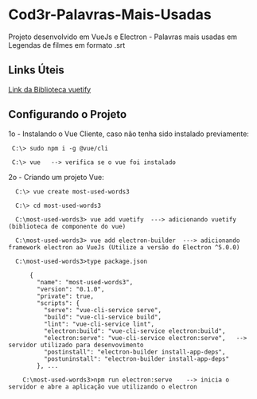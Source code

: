 # Cod3r-Palavras-Mais-Usadas
Projeto desenvolvido em VueJs e Electron - Palavras mais usadas em Legendas de filmes em formato .srt

## Links Úteis

[Link da Biblioteca vuetify](https://vuetifyjs.com/en/)

## Configurando o Projeto

1o - Instalando o Vue Cliente, caso não tenha sido instalado previamente:

     C:\> sudo npm i -g @vue/cli
     
     C:\> vue   --> verifica se o vue foi instalado
    
2o - Criando um projeto Vue:

      C:\> vue create most-used-words3
      
      C:\> cd most-used-words3
      
      C:\most-used-words3> vue add vuetify  ---> adicionando vuetify (biblioteca de componente do vue)
      
      C:\most-used-words3> vue add electron-builder  ---> adicionando framework electron ao VueJs (Utilize a versão do Electron ^5.0.0)
       
      C:\most-used-words3>type package.json
     
          {
            "name": "most-used-words3",
            "version": "0.1.0",
            "private": true,
            "scripts": {
              "serve": "vue-cli-service serve",
              "build": "vue-cli-service build",
              "lint": "vue-cli-service lint",
              "electron:build": "vue-cli-service electron:build",
              "electron:serve": "vue-cli-service electron:serve",   --> servidor utilizado para desenvovimento
              "postinstall": "electron-builder install-app-deps",
              "postuninstall": "electron-builder install-app-deps"
            }, ...
            
        C:\most-used-words3>npm run electron:serve    --> inicia o servidor e abre a aplicação vue utilizando o electron
      
      
